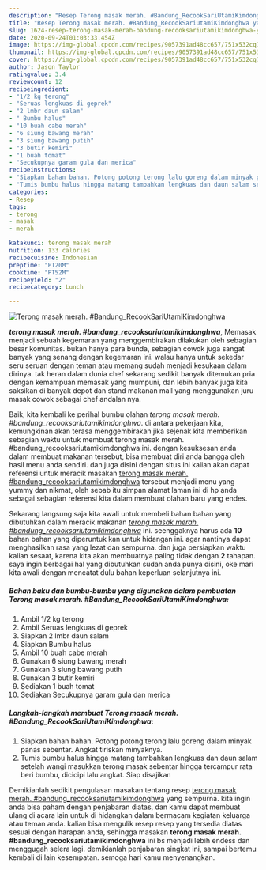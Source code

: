 ```yaml
---
description: "Resep Terong masak merah. #Bandung_RecookSariUtamiKimdonghwa yang Menggugah Selera"
title: "Resep Terong masak merah. #Bandung_RecookSariUtamiKimdonghwa yang Menggugah Selera"
slug: 1624-resep-terong-masak-merah-bandung-recooksariutamikimdonghwa-yang-menggugah-selera
date: 2020-09-24T01:03:33.454Z
image: https://img-global.cpcdn.com/recipes/9057391ad48cc657/751x532cq70/terong-masak-merah-bandung_recooksariutamikimdonghwa-foto-resep-utama.jpg
thumbnail: https://img-global.cpcdn.com/recipes/9057391ad48cc657/751x532cq70/terong-masak-merah-bandung_recooksariutamikimdonghwa-foto-resep-utama.jpg
cover: https://img-global.cpcdn.com/recipes/9057391ad48cc657/751x532cq70/terong-masak-merah-bandung_recooksariutamikimdonghwa-foto-resep-utama.jpg
author: Jason Taylor
ratingvalue: 3.4
reviewcount: 12
recipeingredient:
- "1/2 kg terong"
- "Seruas lengkuas di geprek"
- "2 lmbr daun salam"
- " Bumbu halus"
- "10 buah cabe merah"
- "6 siung bawang merah"
- "3 siung bawang putih"
- "3 butir kemiri"
- "1 buah tomat"
- "Secukupnya garam gula dan merica"
recipeinstructions:
- "Siapkan bahan bahan. Potong potong terong lalu goreng dalam minyak panas sebentar. Angkat tiriskan minyaknya."
- "Tumis bumbu halus hingga matang tambahkan lengkuas dan daun salam setelah wangi masukkan terong masak sebentar hingga tercampur rata beri bumbu, dicicipi lalu angkat. Siap disajikan"
categories:
- Resep
tags:
- terong
- masak
- merah

katakunci: terong masak merah 
nutrition: 133 calories
recipecuisine: Indonesian
preptime: "PT20M"
cooktime: "PT52M"
recipeyield: "2"
recipecategory: Lunch

---
```



![Terong masak merah. #Bandung_RecookSariUtamiKimdonghwa](https://img-global.cpcdn.com/recipes/9057391ad48cc657/751x532cq70/terong-masak-merah-bandung_recooksariutamikimdonghwa-foto-resep-utama.jpg)

<b><i>terong masak merah. #bandung_recooksariutamikimdonghwa</i></b>, Memasak menjadi sebuah kegemaran yang menggembirakan dilakukan oleh sebagian besar komunitas. bukan hanya para bunda, sebagian cowok juga sangat banyak yang senang dengan kegemaran ini. walau hanya untuk sekedar seru seruan dengan teman atau memang sudah menjadi kesukaan dalam dirinya. tak heran dalam dunia chef sekarang sedikit banyak ditemukan pria dengan kemampuan memasak yang mumpuni, dan lebih banyak juga kita saksikan di banyak depot dan stand makanan mall yang menggunakan juru masak cowok sebagai chef andalan nya.

Baik, kita kembali ke perihal bumbu olahan <i>terong masak merah. #bandung_recooksariutamikimdonghwa</i>. di antara pekerjaan kita, kemungkinan akan terasa menggembirakan jika sejenak kita memberikan sebagian waktu untuk membuat terong masak merah. #bandung_recooksariutamikimdonghwa ini. dengan kesuksesan anda dalam membuat makanan tersebut, bisa membuat diri anda bangga oleh hasil menu anda sendiri. dan juga disini dengan situs ini kalian akan dapat referensi untuk meracik masakan <u>terong masak merah. #bandung_recooksariutamikimdonghwa</u> tersebut menjadi menu yang yummy dan nikmat, oleh sebab itu simpan alamat laman ini di hp anda sebagai sebagian referensi kita dalam membuat olahan baru yang endes.




Sekarang langsung saja kita awali untuk membeli bahan bahan yang dibutuhkan dalam meracik makanan <u><i>terong masak merah. #bandung_recooksariutamikimdonghwa</i></u> ini. seenggaknya harus ada <b>10</b> bahan bahan yang diperuntuk kan untuk hidangan ini. agar nantinya dapat menghasilkan rasa yang lezat dan sempurna. dan juga persiapkan waktu kalian sesaat, karena kita akan membuatnya paling tidak dengan <b>2</b> tahapan. saya ingin berbagai hal yang dibutuhkan sudah anda punya disini, oke mari kita awali dengan mencatat dulu bahan keperluan selanjutnya ini.

<!--inarticleads1-->

##### Bahan baku dan bumbu-bumbu yang digunakan dalam pembuatan Terong masak merah. #Bandung_RecookSariUtamiKimdonghwa:

1. Ambil 1/2 kg terong
1. Ambil Seruas lengkuas di geprek
1. Siapkan 2 lmbr daun salam
1. Siapkan  Bumbu halus
1. Ambil 10 buah cabe merah
1. Gunakan 6 siung bawang merah
1. Gunakan 3 siung bawang putih
1. Gunakan 3 butir kemiri
1. Sediakan 1 buah tomat
1. Sediakan Secukupnya garam gula dan merica




<!--inarticleads2-->

##### Langkah-langkah membuat Terong masak merah. #Bandung_RecookSariUtamiKimdonghwa:

1. Siapkan bahan bahan. Potong potong terong lalu goreng dalam minyak panas sebentar. Angkat tiriskan minyaknya.
1. Tumis bumbu halus hingga matang tambahkan lengkuas dan daun salam setelah wangi masukkan terong masak sebentar hingga tercampur rata beri bumbu, dicicipi lalu angkat. Siap disajikan




Demikianlah sedikit pengulasan masakan tentang resep <u>terong masak merah. #bandung_recooksariutamikimdonghwa</u> yang sempurna. kita ingin anda bisa paham dengan penjabaran diatas, dan kamu dapat membuat ulang di acara lain untuk di hidangkan dalam bermacam kegiatan keluarga atau teman anda. kalian bisa mengulik resep resep yang tersedia diatas sesuai dengan harapan anda, sehingga masakan <b>terong masak merah. #bandung_recooksariutamikimdonghwa</b> ini bs menjadi lebih endess dan menggugah selera lagi. demikianlah penjabaran singkat ini, sampai bertemu kembali di lain kesempatan. semoga hari kamu menyenangkan.
